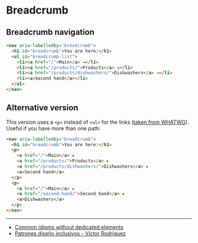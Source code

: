 # Breadcrumb

## Breadcrumb navigation

```html
<nav aria-labelledby="breadcrumb">
  <h1 id="breadcrumb">You are here:</h1>
  <ul id="breadcrump-list">
    <li><a href="/">Main</a> →</li>
    <li><a href="/products/">Products</a> →</li>
    <li><a href="/products/dishwashers/">Dishwashers</a> →</li>
    <li><a>Second hand</a></li>
  </ul>
</nav>
```

## Alternative version

This version uses a `<p>` instead of `<ul>` for the links
([taken from WHATWG](https://html.spec.whatwg.org/multipage/semantics-other.html#bread-crumb-navigation)).
Useful if you have more than one path:

```html
<nav aria-labelledby="breadcrumb">
  <h1 id="breadcrumb">You are here:</h1>
  <p>
    <a href="/">Main</a> ▸
    <a href="/products/">Products</a> ▸
    <a href="/products/dishwashers/">Dishwashers</a> ▸
    <a>Second hand</a>
  </p>
  <p>
    <a href="/">Main</a> ▸
    <a href="/second-hand/">Second hand</a> ▸
    <a>Dishwashers</a>
  </p>
</nav>
```

---

- [Common idioms without dedicated elements](https://www.w3.org/TR/html5/common-idioms-without-dedicated-elements.html#bread-crumb-navigation)
- [Patrones diseño inclusivos - Víctor Rodríguez](https://youtu.be/B2vbQ57Tf-c)
